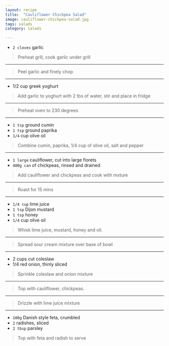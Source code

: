 ```yaml
---
layout: recipe
title:  "Cauliflower Chickpea Salad"
image: cauliflower-chickpea-salad.jpg
tags: salads
category: salads

---
```


* `2 cloves` garlic

> Preheat grill, cook garlic under grill

---

> Peel garlic and finely chop

---

* 1/2 cup greek yoghurt

> Add garlic to yoghurt with 2 tbs of water, stir and place in fridge 

---

> Preheat oven to 230 degrees

---

* `1 tsp` ground cumin
* `1 tsp` ground paprika
* `1/4` cup olive oil

> Combine cumin, paprika, 1/4 cup of olive oil, salt and pepper

---

* `1 large` cauliflower, cut into large florets
* `400g can` of chickpeas, rinsed and drained

> Add cauliflower and chickpeas and cook with mxture

---

> Roast for 15 mins

---

* `1/4 cup` lime juice
* `1 tsp` Dijon mustard
* `1 tsp` honey
* `1/4` cup olive oil

> Whisk lime juice, mustard, honey and oil. 

---

> Spread sour cream mixture over base of bowl

---

* 2 cups cut coleslaw
* 1/4 red onion, thinly sliced


> Sprinkle coleslaw and onion mixture

---

> Top with cauliflower, chickpeas. 

---

> Drizzle with lime juice mixture

---

* `100g` Danish style feta, crumbled
* `2` radishes, sliced
*  `2 tbsp` parsley

> Top with feta and radish to serve


